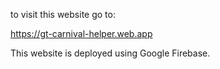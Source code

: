 to visit this website go to:

https://gt-carnival-helper.web.app

This website is deployed using Google Firebase.
